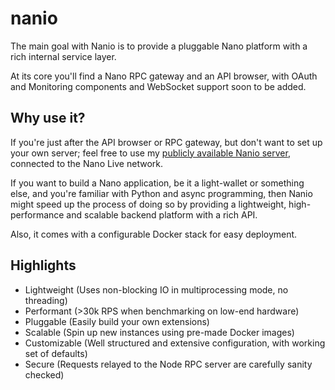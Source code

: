# nanio

The main goal with Nanio is to provide a pluggable Nano platform with a rich internal service layer.

At its core you'll find a Nano RPC gateway and an API browser, with OAuth and Monitoring components and WebSocket support soon to be added.

Why use it?
---

If you're just after the API browser or RPC gateway, but don't want to set up your own server; feel free to use my [publicly available Nanio server](https://nanio.vault13.org), connected to the Nano Live network.

If you want to build a Nano application, be it a light-wallet or something else, and you're familiar with Python and async programming, then Nanio might speed up the process of doing so by providing a lightweight, high-performance and scalable backend platform with a rich API.

Also, it comes with a configurable Docker stack for easy deployment. 

Highlights
---
- Lightweight (Uses non-blocking IO in multiprocessing mode, no threading)
- Performant (>30k RPS when benchmarking on low-end hardware)
- Pluggable (Easily build your own extensions)
- Scalable (Spin up new instances using pre-made Docker images)
- Customizable (Well structured and extensive configuration, with working set of defaults)
- Secure (Requests relayed to the Node RPC server are carefully sanity checked)
